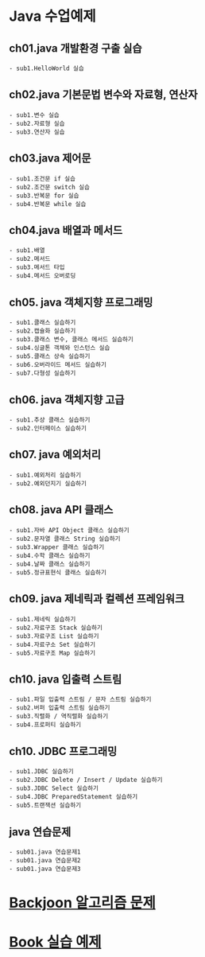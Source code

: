 # Java 수업예제

## ch01.java 개발환경 구출 실습
	- sub1.HelloWorld 실습
	
## ch02.java 기본문법 변수와 자료형, 연산자
	- sub1.변수 실습
	- sub2.자료형 실습
	- sub3.연산자 실습	
	
## ch03.java 제어문
	- sub1.조건문 if 실습
	- sub2.조건문 switch 실습
	- sub3.반복문 for 실습
	- sub4.반복문 while 실습

## ch04.java 배열과 메서드
	- sub1.배열
	- sub2.메서드
	- sub3.메서드 타입
	- sub4.메서드 오버로딩
	
## ch05. java 객체지향 프로그래밍
	- sub1.클래스 실습하기
	- sub2.캡슐화 실습하기
	- sub3.클래스 변수, 클래스 메서드 실습하기
	- sub4.싱글톤 객체와 인스턴스 실습
	- sub5.클래스 상속 실습하기
	- sub6.오버라이드 메서드 실습하기
	- sub7.다형성 실습하기
	
## ch06. java 객체지향 고급
	- sub1.추상 클래스 실습하기
	- sub2.인터페이스 실습하기

## ch07. java 예외처리
	- sub1.예외처리 실습하기
	- sub2.예외던지기 실습하기

## ch08. java API 클래스
	- sub1.자바 API Object 클래스 실습하기
	- sub2.문자열 클래스 String 실습하기	
	- sub3.Wrapper 클래스 실습하기	
	- sub4.수학 클래스 실습하기
	- sub4.날짜 클래스 실습하기
	- sub5.정규표현식 클래스 실습하기
	
## ch09. java 제네릭과 컬렉션 프레임워크
	- sub1.제네릭 실습하기
	- sub2.자료구조 Stack 실습하기
	- sub3.자료구조 List 실습하기
	- sub4.자료구소 Set 실습하기
	- sub5.자료구조 Map 실습하기 

## ch10. java 입출력 스트림
	- sub1.파일 입출력 스트림 / 문자 스트림 실습하기
	- sub2.버퍼 입출력 스트림 실습하기
	- sub3.직렬화 / 역직렬화 실습하기 
	- sub4.프로퍼티 실습하기 

## ch10. JDBC 프로그래밍
	- sub1.JDBC 실습하기
	- sub2.JDBC Delete / Insert / Update 실습하기
	- sub3.JDBC Select 실습하기
	- sub4.JDBC PreparedStatement 실습하기
	- sub5.트랜잭션 실습하기 

## java 연습문제
	- sub01.java 연습문제1
	- sub01.java 연습문제2
	- sub01.java 연습문제3
	
# [Backjoon 알고리즘 문제](https://github.com/ooo3345sjh/Java/tree/main/Backjoon/src)

# [Book 실습 예제](https://github.com/ooo3345sjh/Java/tree/main/Book1/src)


	
